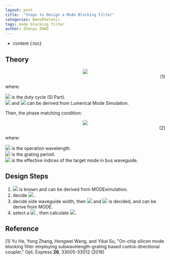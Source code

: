 ```yaml
---
layout: post
title:  "Steps to Design a Mode Blocking Filter"
categories: NanoPhotonic
tags: mode blocking filter
author: Zhenyu ZHAO
---
```


* content
{:toc}






## Theory
<center> <img src="http://latex.codecogs.com/gif.latex? n_{SWG}^2 = \delta*n_{Si}^2 + (1-\delta)*n_{Clad}^2"/>  <div align="right"> (1) </div>  </center>

where:

<div> <img src="http://latex.codecogs.com/gif.latex? \delta"/> is the duty cycle (Si Part). </div>

<div> <img src="http://latex.codecogs.com/gif.latex? n_{Si} "/>   and  <img src="http://latex.codecogs.com/gif.latex? n_{Clad} "/>   can be derived from Lumerical Mode Simulation. </div>

Then, the phase matching condition:
<center> <img src="http://latex.codecogs.com/gif.latex? n_{bus} + n_{SWG} = \frac{\lambda}{\Lambda}"/>  <div align="right"> (2) </div>  </center>

where:
<div> <img src="http://latex.codecogs.com/gif.latex? \lambda"/> is the operation wavelength. </div>

<div> <img src="http://latex.codecogs.com/gif.latex? \Lambda"/> is the grating period. </div>

<div> <img src="http://latex.codecogs.com/gif.latex? n_{bus}"/>  is the effective indices of the target mode in bus waveguide. </div>




## Design Steps

1. <div> <img src="http://latex.codecogs.com/gif.latex? n_{bus} "/> is known and can be derived from MODEsimulation. </div>
2. <div> decide  <img src="http://latex.codecogs.com/gif.latex?  \lambda "/> .</div>
3. <div>decide side waveguide width, then <img src="http://latex.codecogs.com/gif.latex? n_{Si} "/>   and  <img src="http://latex.codecogs.com/gif.latex? n_{Clad} "/>   is decided, and can be derive from MODE. </div>  
4. <div>select a <img src="http://latex.codecogs.com/gif.latex? \delta "/>   , then calculate  <img src="http://latex.codecogs.com/gif.latex? \Lambda "/>.  </div> 



## Reference

[1] Yu He, Yong Zhang, Hongwei Wang, and Yikai Su, "On-chip silicon mode blocking filter employing subwavelength-grating based contra-directional coupler," Opt. Express **26**, 33005-33012 (2018)